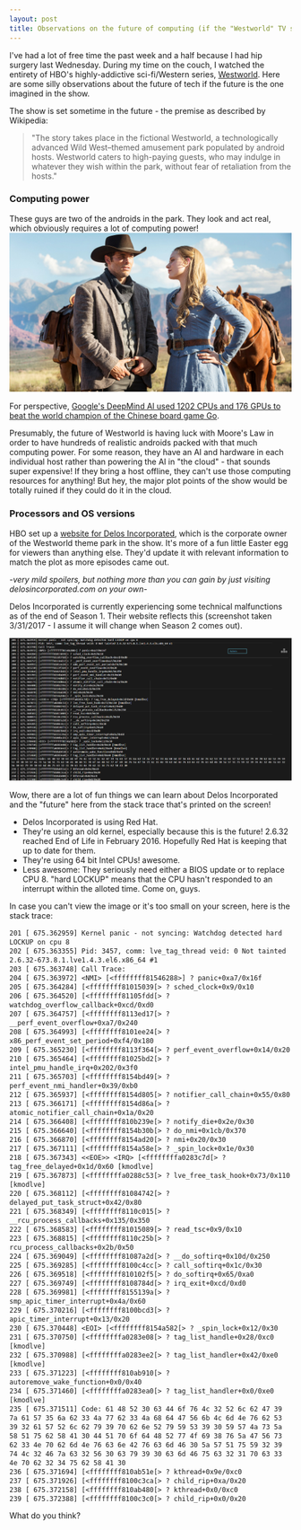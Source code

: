 ```yaml
---
layout: post
title: Observations on the future of computing (if the "Westworld" TV series is to believed)
---
```


I've had a lot of free time the past week and a half because I had hip surgery last Wednesday. During my time on the couch, I watched the entirety of HBO's highly-addictive sci-fi/Western series, [Westworld](http://www.hbo.com/westworld). Here are some silly observations about the future of tech if the future is the one imagined in the show.

The show is set sometime in the future - the premise as described by Wikipedia: 
> "The story takes place in the fictional Westworld, a technologically advanced Wild West–themed amusement park populated by android hosts. Westworld caters to high-paying guests, who may indulge in whatever they wish within the park, without fear of retaliation from the hosts."

### Computing power

These guys are two of the androids in the park. They look and act real, which obviously requires a lot of computing power!
![Androids](../images/westworld.jpg)

For perspective, [Google's DeepMind AI used 1202 CPUs and 176 GPUs to beat the world champion of the Chinese board game Go](http://www.businessinsider.com/heres-how-much-computing-power-google-deepmind-needed-to-beat-lee-sedol-2016-3). 

Presumably, the future of Westworld is having luck with Moore's Law in order to have hundreds of realistic androids packed with that much computing power. For some reason, they have an AI and hardware in each individual host rather than powering the AI in "the cloud" - that sounds super expensive! If they bring a host offline, they can't use those computing resources for anything! But hey, the major plot points of the show would be totally ruined if they could do it in the cloud.

### Processors and OS versions

HBO set up a [website for Delos Incorporated](http://delosincorporated.com/), which is the corporate owner of the Westworld theme park in the show. It's more of a fun little Easter egg for viewers than anything else. They'd update it with relevant information to match the plot as more episodes came out. 

*-very mild spoilers, but nothing more than you can gain by just visiting delosincorporated.com on your own-*

Delos Incorporated is currently experiencing some technical malfunctions as of the end of Season 1. Their website reflects this (screenshot taken 3/31/2017 - I assume it will change when Season 2 comes out).

![Delos website](../images/delos.PNG)

Wow, there are a lot of fun things we can learn about Delos Incorporated and the "future" here from the stack trace that's printed on the screen!

- Delos Incorporated is using Red Hat.
- They're using an old kernel, especially because this is the future! 2.6.32 reached End of Life in February 2016. Hopefully Red Hat is keeping that up to date for them.
- They're using 64 bit Intel CPUs! awesome.
- Less awesome: They seriously need either a BIOS update or to replace CPU 8. "hard LOCKUP" means that the CPU hasn't responded to an interrupt within the alloted time. Come on, guys.

In case you can't view the image or it's too small on your screen, here is the stack trace:
```
201 [ 675.362959] Kernel panic - not syncing: Watchdog detected hard LOCKUP on cpu 8
202 [ 675.363355] Pid: 3457, comm: lve_tag_thread veid: 0 Not tainted 2.6.32-673.8.1.lve1.4.3.el6.x86_64 #1
203 [ 675.363748] Call Trace:
204 [ 675.363972] <NMI> [<ffffffff81546288>] ? panic+0xa7/0x16f
205 [ 675.364284] [<ffffffff81015039[> ? sched_clock+0x9/0x10
206 [ 675.364520] [<ffffffff81105fdd[> ? watchdog_overflow_callback+0xcd/0xd0
207 [ 675.364757] [<ffffffff8113ed17[> ? __perf_event_overflow+0xa7/0x240
208 [ 675.364993] [<ffffffff8101ee24[> ? x86_perf_event_set_period+0xf4/0x180
209 [ 675.365230] [<ffffffff8113f364[> ? perf_event_overflow+0x14/0x20
210 [ 675.365464] [<ffffffff81025bd2[> ? intel_pmu_handle_irq+0x202/0x3f0
211 [ 675.365703] [<ffffffff8154bd49[> ? perf_event_nmi_handler+0x39/0xb0
212 [ 675.365937] [<ffffffff8154d805[> ? notifier_call_chain+0x55/0x80
213 [ 675.366171] [<ffffffff8154d86a[> ? atomic_notifier_call_chain+0x1a/0x20
214 [ 675.366408] [<ffffffff810b239e[> ? notify_die+0x2e/0x30
215 [ 675.366640] [<ffffffff8154b30b[> ? do_nmi+0x1cb/0x370
216 [ 675.366870] [<ffffffff8154ad20[> ? nmi+0x20/0x30
217 [ 675.367111] [<ffffffff8154a58e[> ? _spin_lock+0x1e/0x30
218 [ 675.367343] <<EOE>> <IRQ> [<ffffffffa0283c7d[> ? tag_free_delayed+0x1d/0x60 [kmodlve]
219 [ 675.367873] [<ffffffffa0288c53[> ? lve_free_task_hook+0x73/0x110 [kmodlve]
220 [ 675.368112] [<ffffffff81084742[> ? delayed_put_task_struct+0x42/0x80
221 [ 675.368349] [<ffffffff8110c015[> ? __rcu_process_callbacks+0x135/0x350
222 [ 675.368583] [<ffffffff81015089[> ? read_tsc+0x9/0x10
223 [ 675.368815] [<ffffffff8110c25b[> ? rcu_process_callbacks+0x2b/0x50
224 [ 675.369049] [<ffffffff81087a2d[> ? __do_softirq+0x10d/0x250
225 [ 675.369285] [<ffffffff8100c4cc[> ? call_softirq+0x1c/0x30
226 [ 675.369518] [<ffffffff810102f5[> ? do_softirq+0x65/0xa0
227 [ 675.369749] [<ffffffff8108784d[> ? irq_exit+0xcd/0xd0
228 [ 675.369981] [<ffffffff8155139a[> ? smp_apic_timer_interrupt+0x4a/0x60
229 [ 675.370216] [<ffffffff8100bcd3[> ? apic_timer_interrupt+0x13/0x20
230 [ 675.370448] <EOI> [<ffffffff8154a582[> ? _spin_lock+0x12/0x30
231 [ 675.370750] [<ffffffffa0283e08[> ? tag_list_handle+0x28/0xc0 [kmodlve]
232 [ 675.370988] [<ffffffffa0283ee2[> ? tag_list_handler+0x42/0xe0 [kmodlve]
233 [ 675.371223] [<ffffffff810ab910[> ? autoremove_wake_function+0x0/0x40
234 [ 675.371460] [<ffffffffa0283ea0[> ? tag_list_handler+0x0/0xe0 [kmodlve]
235 [ 675.371511] Code: 61 48 52 30 63 44 6f 76 4c 32 52 6c 62 47 39 7a 61 57 35 6a 62 33 4a 77 62 33 4a 68 64 47 56 6b 4c 6d 4e 76 62 53 39 32 61 57 52 6c 62 79 39 70 62 6e 52 79 59 53 39 30 59 57 4a 73 5a 58 51 75 62 58 41 30 44 51 70 6f 64 48 52 77 4f 69 38 76 5a 47 56 73 62 33 4e 70 62 6d 4e 76 63 6e 42 76 63 6d 46 30 5a 57 51 75 59 32 39 74 4c 32 46 7a 63 32 56 30 63 79 39 30 63 6d 46 75 63 32 31 70 63 33 4e 70 62 32 34 75 62 58 41 30
236 [ 675.371694] [<ffffffff810ab51e[> ? kthread+0x9e/0xc0
237 [ 675.371926] [<ffffffff8100c3ca[> ? child_rip+0xa/0x20
238 [ 675.372158] [<ffffffff810ab480[> ? kthread+0x0/0xc0
239 [ 675.372388] [<ffffffff8100c3c0[> ? child_rip+0x0/0x20
```

What do you think?
